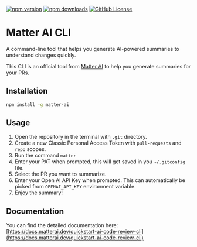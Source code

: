 [![npm version](https://img.shields.io/npm/v/matter-ai.svg)](https://www.npmjs.com/package/matter-ai)
[![npm downloads](https://img.shields.io/npm/dt/matter-ai.svg)](https://www.npmjs.com/package/matter-ai)
[![GitHub License](https://img.shields.io/github/license/GravityCloudAI/matter-ai-cli)](https://github.com/GravityCloudAI/matter-ai-cli/blob/main/LICENSE)

# Matter AI CLI

A command-line tool that helps you generate AI-powered summaries to understand changes quickly.

This CLI is an official tool from [Matter AI](https://matterai.dev) to help you generate summaries for your PRs.

## Installation

```bash
npm install -g matter-ai
```

## Usage

1. Open the repository in the terminal with `.git` directory.
2. Create a new Classic Personal Access Token with `pull-requests` and `repo` scopes.
3. Run the command `matter`
4. Enter your PAT when prompted, this will get saved in you `~/.gitconfig` file.
5. Select the PR you want to summarize.
6. Enter your Open AI API Key when prompted. This can automatically be picked from `OPENAI_API_KEY` environment variable.
6. Enjoy the summary!

## Documentation
You can find the detailed documentation here: [https://docs.matterai.dev/quickstart-ai-code-review-cli](https://docs.matterai.dev/quickstart-ai-code-review-cli)
